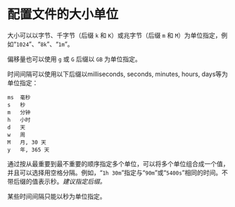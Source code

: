 # 配置文件的大小单位

大小可以以字节、千字节（后缀 `k` 和 `K`）或兆字节（后缀 `m` 和 `M`）为单位指定，例如“`1024`”、“`8k`”、“`1m`”。

偏移量也可以使用 `g` 或 `G` 后缀以 `GB` 为单位指定。

时间间隔可以使用以下后缀以milliseconds, seconds, minutes, hours, days等为单位指定：

    ms  毫秒
    s   秒
    m   分钟
    h   小时
    d   天
    w   周
    M   月, 30 天
    y   年, 365 天

通过按从最重要到最不重要的顺序指定多个单位，可以将多个单位组合成一个值，并且可以选择用空格分隔。例如，“`1h 30m`”指定与“`90m`”或“`5400s`”相同的时间。不带后缀的值表示秒。*建议指定后缀。*

某些时间间隔只能以秒为单位指定。
